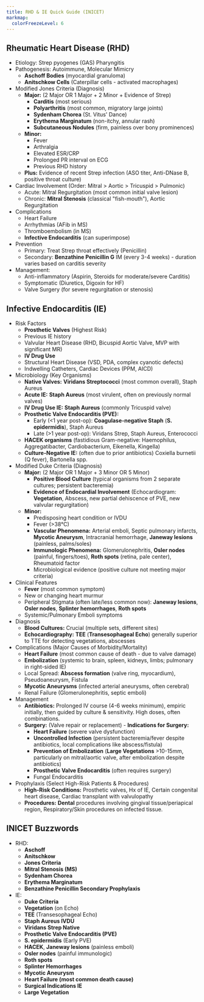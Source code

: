 ```yaml
---
title: RHD & IE Quick Guide (INICET)
markmap:
  colorFreezeLevel: 6
---
```


## Rheumatic Heart Disease (RHD)

- Etiology: Strep pyogenes (GAS) Pharyngitis
- Pathogenesis: Autoimmune, Molecular Mimicry
  - **Aschoff Bodies** (myocardial granuloma)
  - **Anitschkow Cells** (Caterpillar cells - activated macrophages)
- Modified Jones Criteria (Diagnosis)
  - **Major:** (2 Major OR 1 Major + 2 Minor + Evidence of Strep)
    - **Carditis** (most serious)
    - **Polyarthritis** (most common, migratory large joints)
    - **Sydenham Chorea** (St. Vitus' Dance)
    - **Erythema Marginatum** (non-itchy, annular rash)
    - **Subcutaneous Nodules** (firm, painless over bony prominences)
  - **Minor:**
    - Fever
    - Arthralgia
    - Elevated ESR/CRP
    - Prolonged PR interval on ECG
    - Previous RHD history
  - **Plus:** Evidence of recent Strep infection (ASO titer, Anti-DNase B, positive throat culture)
- Cardiac Involvement (Order: Mitral > Aortic > Tricuspid > Pulmonic)
  - Acute: Mitral Regurgitation (most common initial valve lesion)
  - Chronic: **Mitral Stenosis** (classical "fish-mouth"), Aortic Regurgitation
- Complications
  - Heart Failure
  - Arrhythmias (AFib in MS)
  - Thromboembolism (in MS)
  - **Infective Endocarditis** (can superimpose)
- Prevention
  - Primary: Treat Strep throat effectively (Penicillin)
  - Secondary: **Benzathine Penicillin G** IM (every 3-4 weeks) - duration varies based on carditis severity
- Management:
  - Anti-inflammatory (Aspirin, Steroids for moderate/severe Carditis)
  - Symptomatic (Diuretics, Digoxin for HF)
  - Valve Surgery (for severe regurgitation or stenosis)

## Infective Endocarditis (IE)

- Risk Factors
  - **Prosthetic Valves** (Highest Risk)
  - Previous IE history
  - Valvular Heart Disease (RHD, Bicuspid Aortic Valve, MVP with significant MR)
  - **IV Drug Use**
  - Structural Heart Disease (VSD, PDA, complex cyanotic defects)
  - Indwelling Catheters, Cardiac Devices (PPM, AICD)
- Microbiology (Key Organisms)
  - **Native Valves:** **Viridans Streptococci** (most common overall), Staph Aureus
  - **Acute IE:** **Staph Aureus** (most virulent, often on previously normal valves)
  - **IV Drug Use IE:** **Staph Aureus** (commonly Tricuspid valve)
  - **Prosthetic Valve Endocarditis (PVE):**
    - Early (<1 year post-op): **Coagulase-negative Staph** (**S. epidermidis**), Staph Aureus
    - Late (>1 year post-op): Viridans Strep, Staph Aureus, Enterococci
  - **HACEK organisms** (fastidious Gram-negative: Haemophilus, Aggregatibacter, Cardiobacterium, Eikenella, Kingella)
  - **Culture-Negative IE:** (often due to prior antibiotics) Coxiella burnetii (Q fever), Bartonella spp.
- Modified Duke Criteria (Diagnosis)
  - **Major:** (2 Major OR 1 Major + 3 Minor OR 5 Minor)
    - **Positive Blood Culture** (typical organisms from 2 separate cultures; persistent bacteremia)
    - **Evidence of Endocardial Involvement** (Echocardiogram: **Vegetation**, Abscess, new partial dehiscence of PVE, new valvular regurgitation)
  - **Minor:**
    - Predisposing heart condition or IVDU
    - Fever (>38°C)
    - **Vascular Phenomena:** Arterial emboli, Septic pulmonary infarcts, **Mycotic Aneurysm**, Intracranial hemorrhage, **Janeway lesions** (painless, palms/soles)
    - **Immunologic Phenomena:** Glomerulonephritis, **Osler nodes** (painful, fingers/toes), **Roth spots** (retina, pale center), Rheumatoid factor
    - Microbiological evidence (positive culture not meeting major criteria)
- Clinical Features
  - **Fever** (most common symptom)
  - New or changing heart murmur
  - Peripheral Stigmata (often late/less common now): **Janeway lesions**, **Osler nodes**, **Splinter hemorrhages**, **Roth spots**
  - Systemic/Pulmonary Emboli symptoms
- Diagnosis
  - **Blood Cultures:** Crucial (multiple sets, different sites)
  - **Echocardiography:** **TEE** (**Transesophageal Echo**) generally superior to TTE for detecting vegetations, abscesses
- Complications (Major Causes of Morbidity/Mortality)
  - **Heart Failure** (most common cause of death - due to valve damage)
  - **Embolization** (systemic to brain, spleen, kidneys, limbs; pulmonary in right-sided IE)
  - Local Spread: **Abscess formation** (valve ring, myocardium), Pseudoaneurysm, Fistula
  - **Mycotic Aneurysms** (infected arterial aneurysms, often cerebral)
  - Renal Failure (Glomerulonephritis, septic emboli)
- Management
  - **Antibiotics:** Prolonged IV course (4-6 weeks minimum), empiric initially, then guided by culture & sensitivity. High doses, often combinations.
  - **Surgery:** (Valve repair or replacement) - **Indications for Surgery:**
    - **Heart Failure** (severe valve dysfunction)
    - **Uncontrolled Infection** (persistent bacteremia/fever despite antibiotics, local complications like abscess/fistula)
    - **Prevention of Embolization** (**Large Vegetations** >10-15mm, particularly on mitral/aortic valve, after embolization despite antibiotics)
    - **Prosthetic Valve Endocarditis** (often requires surgery)
    - Fungal Endocarditis
- Prophylaxis (Select High-Risk Patients & Procedures)
  - **High-Risk Conditions:** Prosthetic valves, Hx of IE, Certain congenital heart disease, Cardiac transplant with valvulopathy
  - **Procedures:** **Dental** procedures involving gingival tissue/periapical region, Respiratory/Skin procedures on infected tissue.

## INICET Buzzwords

  - RHD: 
    - **Aschoff**
    - **Anitschkow**
    - **Jones Criteria**
    - **Mitral Stenosis (MS)**
    - **Sydenham Chorea**
    - **Erythema Marginatum**
    - **Benzathine Penicillin Secondary Prophylaxis**
  - IE: 
    - **Duke Criteria**
    - **Vegetation** (on Echo)
    - **TEE** (Transesophageal Echo)
    - **Staph Aureus IVDU**
    - **Viridans Strep Native**
    - **Prosthetic Valve Endocarditis (PVE)**
    - **S. epidermidis** (Early PVE)
    - **HACEK**, **Janeway lesions** (painless emboli)
    - **Osler nodes** (painful immunologic)
    - **Roth spots**
    - **Splinter Hemorrhages**
    - **Mycotic Aneurysm**
    - **Heart Failure (most common death cause)**
    - **Surgical Indications IE**
    - **Large Vegetation**
